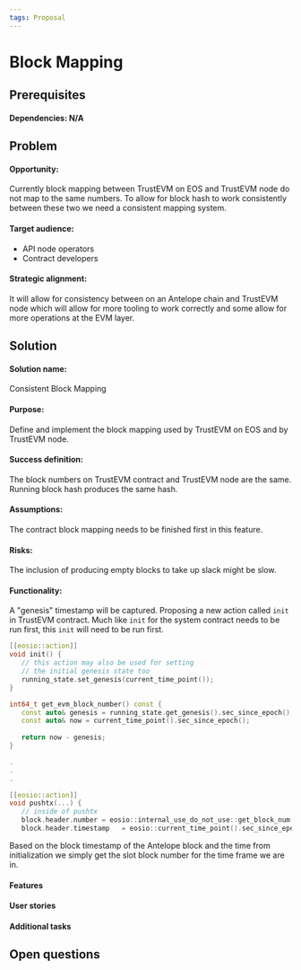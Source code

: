 ```yaml
---
tags: Proposal
---
```


# Block Mapping

## Prerequisites
#### Dependencies: N/A

## Problem

#### Opportunity:
Currently block mapping between TrustEVM on EOS and TrustEVM node do not map to the same numbers. To allow for block hash to work consistently between these two we need a consistent mapping system.
#### Target audience:
- API node operators
- Contract developers
#### Strategic alignment:
It will allow for consistency between on an Antelope chain and TrustEVM node which will allow for more tooling to work correctly and some allow for more operations at the EVM layer. 

## Solution

#### Solution name:
Consistent Block Mapping
#### Purpose: 
Define and implement the block mapping used by TrustEVM on EOS and by TrustEVM node.
#### Success definition: 
The block numbers on TrustEVM contract and TrustEVM node are the same. Running block hash produces the same hash.
#### Assumptions:
The contract block mapping needs to be finished first in this feature.

#### Risks:
The inclusion of producing empty blocks to take up slack might be slow.
#### Functionality:
A "genesis" timestamp will be captured. Proposing a new action called `init` in TrustEVM contract. Much like `init` for the system contract needs to be run first, this `init` will need to be run first.

```c++
[[eosio::action]]
void init() {
   // this action may also be used for setting 
   // the initial genesis state too
   running_state.set_genesis(current_time_point());
}

int64_t get_evm_block_number() const {
   const auto& genesis = running_state.get_genesis().sec_since_epoch();
   const auto& now = current_time_point().sec_since_epoch();
   
   return now - genesis;
}

.
.
.

[[eosio::action]]
void pushtx(...) {
   // inside of pushtx
   block.header.number = eosio::internal_use_do_not_use::get_block_num();
   block.header.timestamp   = eosio::current_time_point().sec_since_epoch();
```
Based on the block timestamp of the Antelope block and the time from initialization we simply get the slot block number for the time frame we are in.

#### Features
#### User stories
#### Additional tasks

## Open questions
